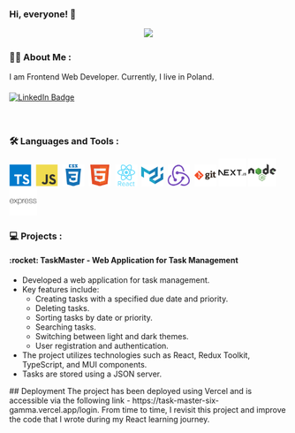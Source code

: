 ### Hi, everyone! 👋

<div id="header" align="center" style="margin-bottom: 20px;">
  <img src="https://media.giphy.com/media/3Fox4sRv6aRS9bCggt/giphy-downsized-large.gif" width="300">
</div>

### :man_technologist: About Me :
<div style="margin-bottom: 20px;">
I am Frontend Web Developer. Currently, I live in Poland.
</div>

<div id="badges" style="margin-bottom: 20px;">
  <a href="https://www.linkedin.com/in/alexander-gurinovich-341330296">
    <img src="https://img.shields.io/badge/LinkedIn-blue?style=for-the-badge&logo=linkedin&logoColor=white" alt="LinkedIn Badge"/>
  </a>
</div>

<div style="margin-bottom: 20px;">
<img src="https://komarev.com/ghpvc/?username=hrumstik&style=flat-square&color=blue" alt=""/>
</div>

### :hammer_and_wrench: Languages and Tools :
<div style="margin-bottom: 20px;">
  <img src="https://github.com/devicons/devicon/blob/master/icons/typescript/typescript-original.svg" title="TypeScript" alt="TypeScript" width="40" height="40"/>&nbsp;
  <img src="https://github.com/devicons/devicon/blob/master/icons/javascript/javascript-original.svg" title="JavaScript" alt="JavaScript" width="40" height="40"/>&nbsp;
  <img src="https://github.com/devicons/devicon/blob/master/icons/css3/css3-plain-wordmark.svg"  title="CSS3" alt="CSS" width="40" height="40"/>&nbsp;
  <img src="https://github.com/devicons/devicon/blob/master/icons/html5/html5-original.svg" title="HTML5" alt="HTML" width="40" height="40"/>&nbsp;
  <img src="https://github.com/devicons/devicon/blob/master/icons/react/react-original-wordmark.svg" title="React" alt="React" width="40" height="40"/>&nbsp;
  <img src="https://github.com/devicons/devicon/blob/master/icons/materialui/materialui-original.svg" title="Material UI" alt="Material UI" width="40" height="40"/>&nbsp;
  <img src="https://github.com/devicons/devicon/blob/master/icons/redux/redux-original.svg" title="Redux" alt="Redux " width="40" height="40"/>&nbsp;
  <img src="https://github.com/devicons/devicon/blob/master/icons/git/git-original-wordmark.svg" title="Git" **alt="Git" width="40" height="40"/>
  <img src="https://github.com/devicons/devicon/blob/master/icons/nextjs/nextjs-original-wordmark.svg" title="NEXT.JS" **alt="NEXT.JS" width="50" height="50"/>
  <img src="https://github.com/devicons/devicon/blob/master/icons/nodejs/nodejs-original-wordmark.svg" title="NodeJs" **alt="NodeJS" width="50" height="50"/>
  <img src="https://github.com/devicons/devicon/blob/master/icons/express/express-original-wordmark.svg" title="express" **alt="express" width="50" height="50"/>
</div>

### :computer: Projects :
<div style="margin-bottom: 20px;">
<h4>:rocket: TaskMaster - Web Application for Task Management</h4>
  <ul>
    <li>Developed a web application for task management.</li>
    <li>Key features include:
      <ul>
        <li>Creating tasks with a specified due date and priority.</li>
        <li>Deleting tasks.</li>
        <li>Sorting tasks by date or priority.</li>
        <li>Searching tasks.</li>
        <li>Switching between light and dark themes.</li>
        <li>User registration and authentication.</li>
      </ul>
    </li>
    <li>The project utilizes technologies such as React, Redux Toolkit, TypeScript, and MUI components.</li>
    <li>Tasks are stored using a JSON server.</li>
  </ul>
  ## Deployment
The project has been deployed using Vercel and is accessible via the following link - https://task-master-six-gamma.vercel.app/login.
From time to time, I revisit this project and improve the code that I wrote during my React learning journey.
</div>
